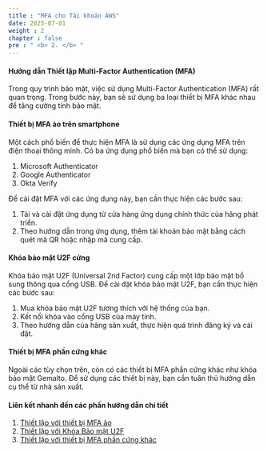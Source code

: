 ```yaml
---
title : "MFA cho Tài khoản AWS"
date: 2025-07-01
weight : 2
chapter : false
pre : " <b> 2. </b> "
---
```


#### Hướng dẫn Thiết lập Multi-Factor Authentication (MFA)

Trong quy trình bảo mật, việc sử dụng Multi-Factor Authentication (MFA) rất quan trọng. Trong bước này, bạn sẽ sử dụng ba loại thiết bị MFA khác nhau để tăng cường tính bảo mật.

#### Thiết bị MFA ảo trên smartphone

Một cách phổ biến để thực hiện MFA là sử dụng các ứng dụng MFA trên điện thoại thông minh. Có ba ứng dụng phổ biến mà bạn có thể sử dụng:

1. Microsoft Authenticator
2. Google Authenticator
3. Okta Verify

Để cài đặt MFA với các ứng dụng này, bạn cần thực hiện các bước sau:

1. Tải và cài đặt ứng dụng từ cửa hàng ứng dụng chính thức của hãng phát triển.
2. Theo hướng dẫn trong ứng dụng, thêm tài khoản bảo mật bằng cách quét mã QR hoặc nhập mã cung cấp.

#### Khóa bảo mật U2F cứng

Khóa bảo mật U2F (Universal 2nd Factor) cung cấp một lớp bảo mật bổ sung thông qua cổng USB. Để cài đặt khóa bảo mật U2F, bạn cần thực hiện các bước sau:

1. Mua khóa bảo mật U2F tương thích với hệ thống của bạn.
2. Kết nối khóa vào cổng USB của máy tính.
3. Theo hướng dẫn của hãng sản xuất, thực hiện quá trình đăng ký và cài đặt.

#### Thiết bị MFA phần cứng khác

Ngoài các tùy chọn trên, còn có các thiết bị MFA phần cứng khác như khóa bảo mật Gemalto. Để sử dụng các thiết bị này, bạn cần tuân thủ hướng dẫn cụ thể từ nhà sản xuất.

#### Liên kết nhanh đến các phần hướng dẫn chi tiết

1. [Thiết lập với thiết bị MFA ảo](#1-virtual-mfa-device)
2. [Thiết lập với Khóa Bảo mật U2F](#2-u2f-security-key)
3. [Thiết lập với thiết bị MFA phần cứng khác](#3-other-hardware-mfa-device)
